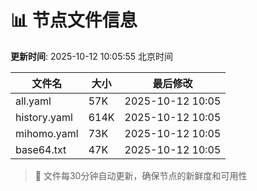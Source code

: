 # 📊 节点文件信息

**更新时间**: 2025-10-12 10:05:55 北京时间

| 文件名 | 大小 | 最后修改 |
|--------|------|----------|
| all.yaml | 57K | 2025-10-12 10:05 |
| history.yaml | 614K | 2025-10-12 10:05 |
| mihomo.yaml | 73K | 2025-10-12 10:05 |
| base64.txt | 47K | 2025-10-12 10:05 |

> 🔄 文件每30分钟自动更新，确保节点的新鲜度和可用性
